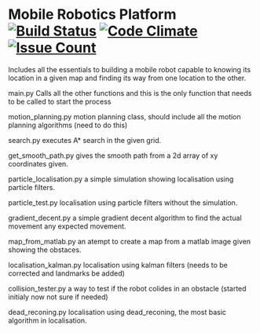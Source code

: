 # Mobile Robotics Platform	[![Build Status](https://travis-ci.org/Ridhwanluthra/Mobile_Robotics_Platform.svg?branch=master)](https://travis-ci.org/Ridhwanluthra/Mobile_Robotics_Platform)	[![Code Climate](https://codeclimate.com/github/Ridhwanluthra/Mobile_Robotics_Platform/badges/gpa.svg)](https://codeclimate.com/github/Ridhwanluthra/Mobile_Robotics_Platform)	[![Issue Count](https://codeclimate.com/github/Ridhwanluthra/Mobile_Robotics_Platform/badges/issue_count.svg)](https://codeclimate.com/github/Ridhwanluthra/Mobile_Robotics_Platform)
Includes all the essentials to building a mobile robot capable to knowing its location in a given map and finding its way from one location to the other.

main.py
	Calls all the other functions and this is the only function that needs to be called to start the process

motion_planning.py
	motion planning class, should include all the motion planning algorithms (need to do this)

search.py
	executes A* search in the given grid.

get_smooth_path.py
	gives the smooth path from a 2d array of xy coordinates given.

particle_localisation.py
	a simple simulation showing localisation using particle filters.

particle_test.py
	localisation using particle filters without the simulation.	

gradient_decent.py
	a simple gradient decent algorithm to find the actual movement any expected movement.

map_from_matlab.py
	an atempt to create a map from a matlab image given showing the obstaces.

localisation_kalman.py
	localisation using kalman filters (needs to be corrected and landmarks be added)

collision_tester.py
	a way to test if the robot colides in an obstacle (started initialy now not sure if needed)

dead_reconing.py
	localisation using dead_reconing, the most basic algorithm in localisation.
